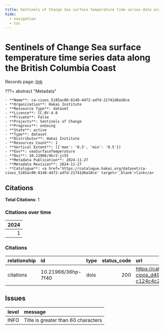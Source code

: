 ```yaml
---
title: Sentinels of Change Sea surface temperature time series data along the British Columbia Coast
hide:
  - navigation
  - toc
---
```


# Sentinels of Change Sea surface temperature time series data along the British Columbia Coast

Records page: <a href='https://catalogue.hakai.org/dataset/ca-cioos_5185ac00-8148-4472-adfd-21741d8a10ce' target='_blank'>link</a>

???+ abstract "Metadata"

    - **Name**: ca-cioos_5185ac00-8148-4472-adfd-21741d8a10ce 
    - **Organization**: Hakai Institute 
    - **Ressource Type**: dataset 
    - **Licence**: CC-BY-4.0 
    - **Private**: False 
    - **Projects**: Sentinels of Change 
    - **Progress**: onGoing 
    - **State**: active 
    - **Type**: dataset 
    - **Distributor**: Hakai Institute 
    - **Resources Count**: 1 
    - **Vertical Extent**: [{'max': '0.5', 'min': '0.5'}] 
    - **Eov**: seaSurfaceTemperature 
    - **Doi**: 10.21966/4kr2-jc55 
    - **Metadata Publication**: 2024-11-27 
    - **Metadata Revision**: 2024-11-27 
    - **Catalogue**: <a href='https://catalogue.hakai.org/dataset/ca-cioos_5185ac00-8148-4472-adfd-21741d8a10ce' target='_blank'>link</a> 

<div id='map'></div>


## Citations

**Total Citations**: 1

### Citations over time

|   2024 |
|-------:|
|      1 |

### Citations

| relationship   | id                 | type   |   status_code | url                                                                               |
|:---------------|:-------------------|:-------|--------------:|:----------------------------------------------------------------------------------|
| citations      | 10.21966/36hp-7f40 | dois   |           200 | https://catalogue.hakai.org/dataset/ca-cioos_d4942b86-d362-40a3-9399-c124c4c263bd |




## Issues
| level   | message                             |
|:--------|:------------------------------------|
| INFO    | Title is greater than 60 characters |


<script>
   document.addEventListener("DOMContentLoaded", function() {
    var map = L.map('map').setView([51.505, -125.09], 5);
    L.tileLayer('https://tile.openstreetmap.org/{z}/{x}/{y}.png', {
        maxZoom: 19,
        attribution: '&copy; <a href="http://www.openstreetmap.org/copyright">OpenStreetMap</a>'
    }).addTo(map);
    var geojsonFeature = {
        "type": "Feature",
        "properties": {
            "name" : "Sentinels of Change Sea surface temperature time series data along the British Columbia Coast"
        },
        "geometry": {'type': 'Polygon', 'coordinates': [[[-123.6, 48.25], [-123.2, 48.37], [-123.3, 48.71], [-123.0, 48.8], [-123.3, 49.09], [-123.0, 49.1], [-122.4, 49.39], [-122.6, 49.56], [-123.6, 49.55], [-124.8, 50.1], [-125.8, 50.51], [-127.5, 51.15], [-128.6, 52.64], [-130.4, 54.77], [-133.4, 54.37], [-132.8, 52.99], [-130.8, 51.58], [-128.3, 50.21], [-126.5, 49.17], [-125.2, 48.63], [-124.3, 48.43], [-123.6, 48.25]]]}
    }
    L.geoJSON(geojsonFeature).addTo(map);
   })
</script>